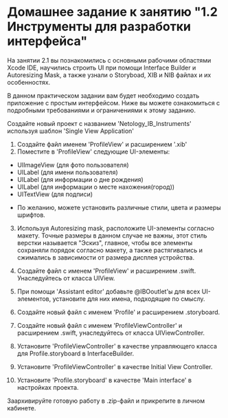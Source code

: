# Домашнее задание к занятию "1.2 Инструменты для разработки интерфейса"

На занятии 2.1 вы познакомились с основными рабочими областями Xcode IDE, научились строить UI при помощи Interface Builder и Autoresizing Mask, а также узнали о Storyboad, XIB и NIB файлах и их особенностях.


В данном практическом задании вам будет необходимо создать приложение с простым интерфейсом. 
Ниже вы можете ознакомиться с подробными требованиями и ограничениями к этому заданию.

Создайте новый проект с названием 'Netology_IB_Instruments' используя шаблон 'Single View Application' 

1. Создайте файл именем 'ProfileView' и расширением '.xib'
2. Поместите в 'ProfileView' следующие UI-элементы:
- UIImageView (для фото пользователя)
- UILabel (для имени пользователя)
- UILabel (для информации о дне рождения)
- UILabel (для информации о месте нахожения(город))
- UITextView (для подписи)

* По желанию, можете установить различные стили, цвета и размеры шрифтов.

3. Используя Autoresizing mask, расположите UI-элементы согласно макету. Точные размеры в данном случае не важны, этот стиль верстки называется "Эскиз", главное, чтобы все элементы сохраняли порядок согласно макету, а также растягивались и сжимались в зависимости от размера дисплея устройства.

4. Создайте файл c именем 'ProfileView' и расширением .swift. Унаследуйтесь от класса UIView.
5. При помощи 'Assistant editor' добавьте @IBOoutlet'ы для всех UI-элементов, установите для них имена, подходящие по смыслу.
6. Создайте новый файл с именем 'Profile' и расширением .storyboard.
7. Создайте новый файл с именем 'ProfileViewController' и расширением .swift, унаследуйтесь от класса UIViewController.
8. Установите 'ProfileViewController' в качестве управляющего класса для Profile.storyboard в InterfaceBuilder.
9. Установите 'ProfileViewController' в качестве Initial View Controller.
10. Установите 'Profile.storyboard' в качестве 'Main interface' в настройках проекта. 

Заархивируйте готовую работу в .zip-файл и прикрепите в личном кабинете.
